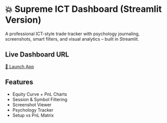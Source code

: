 # 💥 Supreme ICT Dashboard (Streamlit Version)

A professional ICT-style trade tracker with psychology journaling, screenshots, smart filters, and visual analytics – built in Streamlit.

## Live Dashboard URL
[🔗 Launch App](https://supreme-ict-dashboard.streamlit.app)

## Features
- Equity Curve + PnL Charts
- Session & Symbol Filtering
- Screenshot Viewer
- Psychology Tracker
- Setup vs PnL Matrix
